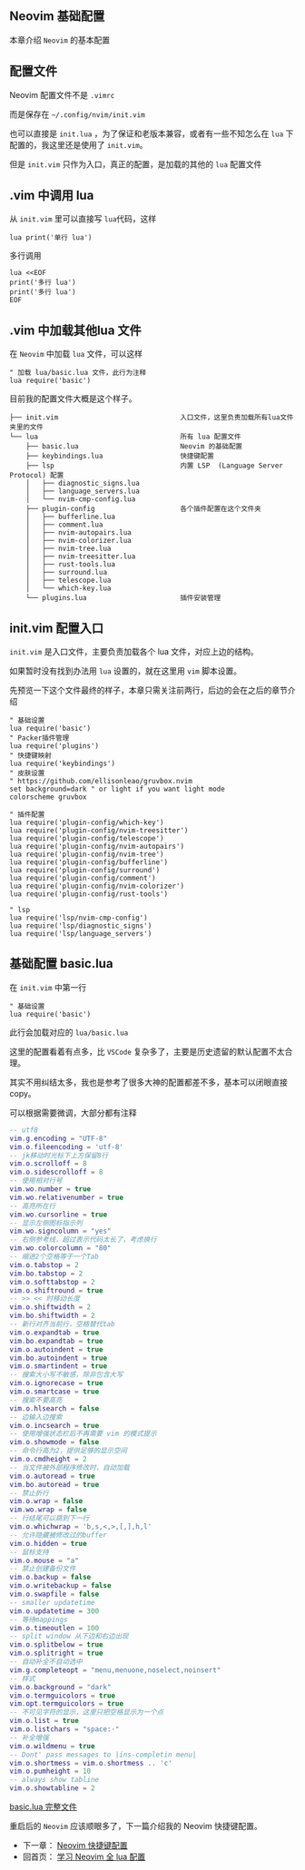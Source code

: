 ## Neovim 基础配置

本章介绍 `Neovim` 的基本配置

## 配置文件

Neovim 配置文件不是 `.vimrc`

而是保存在 `~/.config/nvim/init.vim`

也可以直接是 `init.lua` ，为了保证和老版本兼容，或者有一些不知怎么在 `lua` 下配置的，我这里还是使用了 `init.vim`。

但是 `init.vim` 只作为入口，真正的配置，是加载的其他的 `lua` 配置文件

## .vim 中调用 lua

从 `init.vim` 里可以直接写 `lua`代码，这样

```
lua print('单行 lua')
```

多行调用

```
lua <<EOF
print('多行 lua')
print('多行 lua')
EOF
```
## .vim 中加载其他lua 文件

在 `Neovim` 中加载 `lua` 文件，可以这样

```
" 加载 lua/basic.lua 文件，此行为注释
lua require('basic')
```

目前我的配置文件大概是这个样子。

```
├── init.vim                              入口文件，这里负责加载所有lua文件夹里的文件
└── lua                                   所有 lua 配置文件
    ├── basic.lua                         Neovim 的基础配置
    ├── keybindings.lua                   快捷键配置
    ├── lsp                               内置 LSP  (Language Server Protocol) 配置
    │   ├── diagnostic_signs.lua
    │   ├── language_servers.lua
    │   └── nvim-cmp-config.lua
    ├── plugin-config                     各个插件配置在这个文件夹
    │   ├── bufferline.lua
    │   ├── comment.lua
    │   ├── nvim-autopairs.lua
    │   ├── nvim-colorizer.lua
    │   ├── nvim-tree.lua
    │   ├── nvim-treesitter.lua
    │   ├── rust-tools.lua
    │   ├── surround.lua
    │   ├── telescope.lua
    │   └── which-key.lua
    └── plugins.lua                       插件安装管理
```


## init.vim 配置入口

`init.vim` 是入口文件，主要负责加载各个 lua 文件，对应上边的结构。

如果暂时没有找到办法用 `lua` 设置的，就在这里用 `vim` 脚本设置。

先预览一下这个文件最终的样子，本章只需关注前两行，后边的会在之后的章节介绍

```
" 基础设置
lua require('basic')
" Packer插件管理
lua require('plugins')
" 快捷键映射
lua require('keybindings')
" 皮肤设置
" https://github.com/ellisonleao/gruvbox.nvim
set background=dark " or light if you want light mode
colorscheme gruvbox

" 插件配置
lua require('plugin-config/which-key')
lua require('plugin-config/nvim-treesitter')
lua require('plugin-config/telescope')
lua require('plugin-config/nvim-autopairs')
lua require('plugin-config/nvim-tree')
lua require('plugin-config/bufferline')
lua require('plugin-config/surround')
lua require('plugin-config/comment')
lua require('plugin-config/nvim-colorizer')
lua require('plugin-config/rust-tools')

" lsp
lua require('lsp/nvim-cmp-config')
lua require('lsp/diagnostic_signs')
lua require('lsp/language_servers')
```

## 基础配置 basic.lua

在 `init.vim` 中第一行

```
" 基础设置
lua require('basic')
```

此行会加载对应的 `lua/basic.lua`

这里的配置看着有点多，比 `VSCode` 复杂多了，主要是历史遗留的默认配置不太合理。

其实不用纠结太多，我也是参考了很多大神的配置都差不多，基本可以闭眼直接 copy。

可以根据需要微调，大部分都有注释

```lua
-- utf8
vim.g.encoding = "UTF-8"
vim.o.fileencoding = 'utf-8'
-- jk移动时光标下上方保留8行
vim.o.scrolloff = 8
vim.o.sidescrolloff = 8
-- 使用相对行号
vim.wo.number = true
vim.wo.relativenumber = true
-- 高亮所在行
vim.wo.cursorline = true
-- 显示左侧图标指示列
vim.wo.signcolumn = "yes"
-- 右侧参考线，超过表示代码太长了，考虑换行
vim.wo.colorcolumn = "80"
-- 缩进2个空格等于一个Tab
vim.o.tabstop = 2
vim.bo.tabstop = 2
vim.o.softtabstop = 2
vim.o.shiftround = true
-- >> << 时移动长度
vim.o.shiftwidth = 2
vim.bo.shiftwidth = 2
-- 新行对齐当前行，空格替代tab
vim.o.expandtab = true
vim.bo.expandtab = true
vim.o.autoindent = true
vim.bo.autoindent = true
vim.o.smartindent = true
-- 搜索大小写不敏感，除非包含大写
vim.o.ignorecase = true
vim.o.smartcase = true
-- 搜索不要高亮
vim.o.hlsearch = false
-- 边输入边搜索
vim.o.incsearch = true
-- 使用增强状态栏后不再需要 vim 的模式提示
vim.o.showmode = false
-- 命令行高为2，提供足够的显示空间
vim.o.cmdheight = 2
-- 当文件被外部程序修改时，自动加载
vim.o.autoread = true
vim.bo.autoread = true
-- 禁止折行
vim.o.wrap = false
vim.wo.wrap = false
-- 行结尾可以跳到下一行
vim.o.whichwrap = 'b,s,<,>,[,],h,l'
-- 允许隐藏被修改过的buffer
vim.o.hidden = true
-- 鼠标支持
vim.o.mouse = "a"
-- 禁止创建备份文件
vim.o.backup = false
vim.o.writebackup = false
vim.o.swapfile = false
-- smaller updatetime 
vim.o.updatetime = 300
-- 等待mappings
vim.o.timeoutlen = 100
-- split window 从下边和右边出现
vim.o.splitbelow = true
vim.o.splitright = true
-- 自动补全不自动选中
vim.g.completeopt = "menu,menuone,noselect,noinsert"
-- 样式
vim.o.background = "dark"
vim.o.termguicolors = true
vim.opt.termguicolors = true
-- 不可见字符的显示，这里只把空格显示为一个点
vim.o.list = true
vim.o.listchars = "space:·"
-- 补全增强
vim.o.wildmenu = true
-- Dont' pass messages to |ins-completin menu|
vim.o.shortmess = vim.o.shortmess .. 'c'
vim.o.pumheight = 10
-- always show tabline
vim.o.showtabline = 2
```

[basic.lua 完整文件](../lua/basic.lua) 

重启后的 `Neovim` 应该顺眼多了，下一篇介绍我的 Neovim 快捷键配置。


- 下一章： [Neovim 快捷键配置](./keybinding.md)
- 回首页： [学习 Neovim 全 lua 配置](../README.md)

